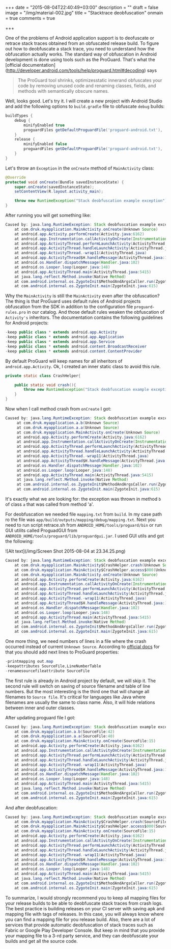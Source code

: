 +++
date = "2015-08-04T22:40:49+03:00"
description = ""
draft = false
image = "/img/material-002.jpg"
title = "Stacktrace deobfuscation"
onmain = true
comments = true

+++

One of the problems of Android application support is to deofuscate or retrace stack traces obtained from an obfuscated release build. To figure out how to deobfuscate a stack trace, you need to understand how the obfuscation actually works. The standard way of obfuscation in Android development is done using tools such as the ProGuard. That's what the [official documentation] (http://developer.android.com/tools/help/proguard.html#decoding) says

> The ProGuard tool shrinks, optimizesstatic innerand obfuscates your code by removing unused code and renaming classes, fields, and methods with semantically obscure names. 

Well, looks good. Let's try it. I will create a new project with Android Studio and add the following options to `build.gradle` file to obfuscate `debug` builds:

~~~gradle
buildTypes {
    debug {
        minifyEnabled true
        proguardFiles getDefaultProguardFile('proguard-android.txt'), 'proguard-rules.pro'
    }
    release {
        minifyEnabled false
        proguardFiles getDefaultProguardFile('proguard-android.txt'), 'proguard-rules.pro'
    }
}
~~~
    
Let's throw an `Exception` in the `onCreate` method of `MainActivity` class:
   
~~~java
@Override
protected void onCreate(Bundle savedInstanceState) {
    super.onCreate(savedInstanceState);
    setContentView(R.layout.activity_main);

    throw new RuntimeException("Stack deobfuscation example exception");
}
~~~
    
After running you will get something like:

~~~java    
Caused by: java.lang.RuntimeException: Stack deobfuscation example exception
    at com.druk.myapplication.MainActivity.onCreate(Unknown Source)
    at android.app.Activity.performCreate(Activity.java:6162)
    at android.app.Instrumentation.callActivityOnCreate(Instrumentation.java:1107)
    at android.app.ActivityThread.performLaunchActivity(ActivityThread.java:2370)
    at android.app.ActivityThread.handleLaunchActivity(ActivityThread.java:2477)
    at android.app.ActivityThread.-wrap11(ActivityThread.java)
    at android.app.ActivityThread$H.handleMessage(ActivityThread.java:1345)
    at android.os.Handler.dispatchMessage(Handler.java:102)
    at android.os.Looper.loop(Looper.java:148)
    at android.app.ActivityThread.main(ActivityThread.java:5415)
    at java.lang.reflect.Method.invoke(Native Method)
    at com.android.internal.os.ZygoteInit$MethodAndArgsCaller.run(ZygoteInit.java:725)
    at com.android.internal.os.ZygoteInit.main(ZygoteInit.java:615)
~~~

Why the `MainActivity` is still the `MainActivity` even after the obfuscation? The thing is that ProGuard uses default rules of Android projects obfuscation from the SDK in addition to the configuration file `proguard-rules.pro` in our catalog. And those default rules weaken the obfuscation of `Activity's` inheritors. The documentation contains the following guidelines for Android projects:

~~~java
-keep public class * extends android.app.Activity
-keep public class * extends android.app.Application
-keep public class * extends android.app.Service
-keep public class * extends android.content.BroadcastReceiver
-keep public class * extends android.content.ContentProvider
~~~

By default ProGuard will keep names for all inheritors of `android.app.Activity`. Ok, I created an inner static class to avoid this rule.

~~~java
private static class CrashHelper{

    public static void crash(){
        throw new RuntimeException("Stack deobfuscation example exception");
    }
}
~~~

Now when I call method crash from `onCreate` I got:     

~~~java 
Caused by: java.lang.RuntimeException: Stack deobfuscation example exception
     at com.druk.myapplication.a.b(Unknown Source)
     at com.druk.myapplication.a.a(Unknown Source)
     at com.druk.myapplication.MainActivity.onCreate(Unknown Source)
     at android.app.Activity.performCreate(Activity.java:6162)
     at android.app.Instrumentation.callActivityOnCreate(Instrumentation.java:1107)
     at android.app.ActivityThread.performLaunchActivity(ActivityThread.java:2370)
     at android.app.ActivityThread.handleLaunchActivity(ActivityThread.java:2477)
     at android.app.ActivityThread.-wrap11(ActivityThread.java)
     at android.app.ActivityThread$H.handleMessage(ActivityThread.java:1345)
     at android.os.Handler.dispatchMessage(Handler.java:102)
     at android.os.Looper.loop(Looper.java:148)
     at android.app.ActivityThread.main(ActivityThread.java:5415)
     at java.lang.reflect.Method.invoke(Native Method)
     at com.android.internal.os.ZygoteInit$MethodAndArgsCaller.run(ZygoteInit.java:725)
     at com.android.internal.os.ZygoteInit.main(ZygoteInit.java:615)
~~~

It's exactly what we are looking for: the exception was thrown in method `b` of class `a` that was called from method 'a'.

For deobfuscation we needed file `mapping.txt` from `build`. In my case path ro the file was `app/build/outputs/mapping/debug/mapping.txt`. Next you need to run script retrace.sh from `ANDROID_HOME/tools/proguard/bin` or run GUI utilits called ProguadGUI from `ANDROID_HOME/tools/proguard/lib/proguardgui.jar`. I used GUI utils and got the following:

![Alt text](/img/Screen Shot 2015-08-04 at 23.34.25.png)

~~~java 
Caused by: java.lang.RuntimeException: Stack deobfuscation example exception
    at com.druk.myapplication.MainActivity$CrashHelper.crash(Unknown Source)
    at com.druk.myapplication.MainActivity$CrashHelper.access$000(Unknown Source)
    at com.druk.myapplication.MainActivity.onCreate(Unknown Source)
    at android.app.Activity.performCreate(Activity.java:6162)
    at android.app.Instrumentation.callActivityOnCreate(Instrumentation.java:1107)
    at android.app.ActivityThread.performLaunchActivity(ActivityThread.java:2370)
    at android.app.ActivityThread.handleLaunchActivity(ActivityThread.java:2477)
    at android.app.ActivityThread.-wrap11(ActivityThread.java)
    at android.app.ActivityThread$H.handleMessage(ActivityThread.java:1345)
    at android.os.Handler.dispatchMessage(Handler.java:102)
    at android.os.Looper.loop(Looper.java:148)
    at android.app.ActivityThread.main(ActivityThread.java:5415)
    at java.lang.reflect.Method.invoke(Native Method)
    at com.android.internal.os.ZygoteInit$MethodAndArgsCaller.run(ZygoteInit.java:725)
    at com.android.internal.os.ZygoteInit.main(ZygoteInit.java:615)
~~~

One more thing, we need numbers of lines in a file where the crash occurred instead of current `Unknown Source`. According to [official docs](http://proguard.sourceforge.net/manual/examples.html#stacktrace) for that you should add next lines to ProGuard properties:
 
~~~java
-printmapping out.map
-keepattributes SourceFile,LineNumberTable
-renamesourcefileattribute SourceFile
~~~

The first rule is already in Android project by default, we will skip it. The second rule will switch on saving of source filename and table of line numbers. But the most interesting is the third one that will change all filenames to `Source file`. It's critical for languages like Java where filenames are usually the same to class name. Also, it will hide relations between inner and outer classes.

After updating proguard file I got:

~~~java
Caused by: java.lang.RuntimeException: Stack deobfuscation example exception
    at com.druk.myapplication.a.b(SourceFile:42)
    at com.druk.myapplication.a.a(SourceFile:40)
    at com.druk.myapplication.MainActivity.onCreate(SourceFile:15)
    at android.app.Activity.performCreate(Activity.java:6162)
    at android.app.Instrumentation.callActivityOnCreate(Instrumentation.java:1107)
    at android.app.ActivityThread.performLaunchActivity(ActivityThread.java:2370)
    at android.app.ActivityThread.handleLaunchActivity(ActivityThread.java:2477)
    at android.app.ActivityThread.-wrap11(ActivityThread.java)
    at android.app.ActivityThread$H.handleMessage(ActivityThread.java:1345)
    at android.os.Handler.dispatchMessage(Handler.java:102)
    at android.os.Looper.loop(Looper.java:148)
    at android.app.ActivityThread.main(ActivityThread.java:5415)
    at java.lang.reflect.Method.invoke(Native Method)
    at com.android.internal.os.ZygoteInit$MethodAndArgsCaller.run(ZygoteInit.java:725)
    at com.android.internal.os.ZygoteInit.main(ZygoteInit.java:615)
~~~

And after deobfuscation:

~~~java
Caused by: java.lang.RuntimeException: Stack deobfuscation example exception
    at com.druk.myapplication.MainActivity$CrashHelper.crash(SourceFile:42)
    at com.druk.myapplication.MainActivity$CrashHelper.access$000(SourceFile:40)
    at com.druk.myapplication.MainActivity.onCreate(SourceFile:15)
    at android.app.Activity.performCreate(Activity.java:6162)
    at android.app.Instrumentation.callActivityOnCreate(Instrumentation.java:1107)
    at android.app.ActivityThread.performLaunchActivity(ActivityThread.java:2370)
    at android.app.ActivityThread.handleLaunchActivity(ActivityThread.java:2477)
    at android.app.ActivityThread.-wrap11(ActivityThread.java)
    at android.app.ActivityThread$H.handleMessage(ActivityThread.java:1345)
    at android.os.Handler.dispatchMessage(Handler.java:102)
    at android.os.Looper.loop(Looper.java:148)
    at android.app.ActivityThread.main(ActivityThread.java:5415)
    at java.lang.reflect.Method.invoke(Native Method)
    at com.android.internal.os.ZygoteInit$MethodAndArgsCaller.run(ZygoteInit.java:725)
    at com.android.internal.os.ZygoteInit.main(ZygoteInit.java:615)
~~~

To summarize, I would strongly recommend you to keep all mapping files for your release builds to be able to deobfuscate stack traces from crash logs. The best practice is building releases on your CI server with saving apk and mapping file with tags of releases. In this case, you will always know where you can find a mapping file for you release build. Also, there are a lot of services that provide automatic deobfuscation of stack traces such as Fabric or Google Play Developer Console. But keep in mind that you provide your mapping file to a 3-rd party service, and they can deobfuscate your builds and get all the source code.